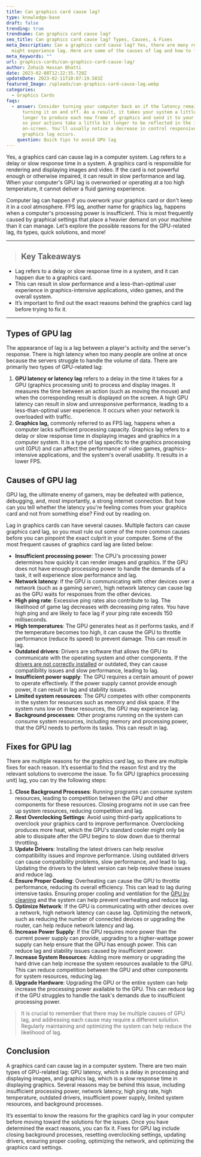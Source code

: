 ```yaml
---
title: Can graphics card cause lag?
type: knowledge-base
draft: false
trending: true
trendname: Can graphics card cause lag?
seo_title: Can graphics card cause lag? Types, Causes, & Fixes
meta_Description: Can a graphics card cause lag? Yes, there are many reasons you
  might experience lag. Here are some of the causes of lag and how to fix them.
meta_Keywords: ""
url: graphics-cards/can-graphics-card-cause-lag/
author: Zohaib Hassan Bhatti
date: 2023-02-08T12:22:35.720Z
updateDate: 2023-02-11T10:07:19.583Z
featured_Image: /uploads/can-graphics-card-cause-lag.webp
categories:
  - Graphics Cards
faqs:
  - answer: Consider turning your computer back on if the latency remains despite
      turning it on and off. As a result, it takes your system a little bit
      longer to produce each new frame of graphics and send it to your display,
      so your actions take a little bit longer to be reflected in the images
      on-screen. You'll usually notice a decrease in control responsiveness if
      graphics lag occurs.
    question: Quick tips to avoid GPU lag
---
```

Yes, a graphics card can cause lag in a computer system. Lag refers to a delay or slow response time in a system. A graphics card is responsible for rendering and displaying images and video. If the card is not powerful enough or otherwise impaired, it can result in slow performance and lag. When your computer's GPU lag is overworked or operating at a too high temperature, it cannot deliver a fluid gaming experience. 

Computer lag can happen if you overwork your graphics card or don't keep it in a cool atmosphere. FPS lag, another name for graphics lag, happens when a computer's processing power is insufficient. This is most frequently caused by graphical settings that place a heavier demand on your machine than it can manage. Let’s explore the possible reasons for the GPU-related lag, its types, quick solutions, and more!

- - -

> ## Key Takeaways

* Lag refers to a delay or slow response time in a system, and it can happen due to a graphics card. 
* This can result in slow performance and a less-than-optimal user experience in graphics-intensive applications, video games, and the overall system. 
* It’s important to find out the exact reasons behind the graphics card lag before trying to fix it.

- - -

## Types of GPU lag

The appearance of lag is a lag between a player's activity and the server's response. There is high latency when too many people are online at once because the servers struggle to handle the volume of data. There are primarily two types of GPU-related lag:

1. **GPU latency or latency lag** refers to a delay in the time it takes for a GPU (graphics processing unit) to process and display images. It measures the time between an action (such as moving the mouse) and when the corresponding result is displayed on the screen. A high GPU latency can result in slow and unresponsive performance, leading to a less-than-optimal user experience. It occurs when your network is overloaded with traffic.
2. **Graphics lag,** commonly referred to as FPS lag, happens when a computer lacks sufficient processing capacity. Graphics lag refers to a delay or slow response time in displaying images and graphics in a computer system. It is a type of lag specific to the graphics processing unit (GPU) and can affect the performance of video games, graphics-intensive applications, and the system's overall usability. It results in a lower FPS. 

## Causes of GPU lag

GPU lag, the ultimate enemy of gamers, may be defeated with patience, debugging, and, most importantly, a strong internet connection. But how can you tell whether the latency you're feeling comes from your graphics card and not from something else? Find out by reading on.

Lag in graphics cards can have several causes. Multiple factors can cause graphics card lag, so you must rule out some of the more common causes before you can pinpoint the exact culprit in your computer. Some of the most frequent causes of graphics card lag are listed below:

* **Insufficient processing power**: The CPU's processing power determines how quickly it can render images and graphics. If the GPU does not have enough processing power to handle the demands of a task, it will experience slow performance and lag.
* **Network latency**: If the GPU is communicating with other devices over a network (such as a gaming server), high network latency can cause lag as the GPU waits for responses from the other devices.
* **High ping rate**: Excessive ping rates also contribute to lag. The likelihood of game lag decreases with decreasing ping rates. You have high ping and are likely to face lag if your ping rate exceeds 150 milliseconds.
* **High temperatures**: The GPU generates heat as it performs tasks, and if the temperature becomes too high, it can cause the GPU to throttle performance (reduce its speed) to prevent damage. This can result in lag.
* **Outdated drivers**: Drivers are software that allows the GPU to communicate with the operating system and other components. If the [drivers are not correctly installed](https://pcideaz.com/graphics-cards/will-graphics-card-work-without-drivers/) or outdated, they can cause compatibility issues and slow performance, leading to lag.
* **Insufficient power supply**: The GPU requires a certain amount of power to operate effectively. If the power supply cannot provide enough power, it can result in lag and stability issues.
* **Limited system resources**: The GPU competes with other components in the system for resources such as memory and disk space. If the system runs low on these resources, the GPU may experience lag.
* **Background processes**: Other programs running on the system can consume system resources, including memory and processing power, that the GPU needs to perform its tasks. This can result in lag.

## Fixes for GPU lag

There are multiple reasons for the graphics card lag, so there are multiple fixes for each reason. It’s essential to find the reason first and try the relevant solutions to overcome the issue. To fix GPU (graphics processing unit) lag, you can try the following steps:

1. **Close Background Processes**: Running programs can consume system resources, leading to competition between the GPU and other components for these resources. Closing programs not in use can free up system resources, reducing competition and lag.
2. **Rest Overclocking Settings**: Avoid using third-party applications to overclock your graphics card to improve performance. Overclocking produces more heat, which the GPU's standard cooler might only be able to dissipate after the GPU begins to slow down due to thermal throttling.
3. **Update Drivers**: Installing the latest drivers can help resolve compatibility issues and improve performance. Using outdated drivers can cause compatibility problems, slow performance, and lead to lag. Updating the drivers to the latest version can help resolve these issues and reduce lag.
4. **Ensure Proper Cooling**: Overheating can cause the GPU to throttle performance, reducing its overall efficiency. This can lead to lag during intensive tasks. Ensuring proper cooling and ventilation for the [GPU by cleaning](https://pcideaz.com/graphics-cards/how-to-clean-your-graphics-card/) and the system can help prevent overheating and reduce lag.
5. **Optimize Network**: If the GPU is communicating with other devices over a network, high network latency can cause lag. Optimizing the network, such as reducing the number of connected devices or upgrading the router, can help reduce network latency and lag.
6. **Increase Power Supply**: If the GPU requires more power than the current power supply can provide, upgrading to a higher-wattage power supply can help ensure that the GPU has enough power. This can reduce lag and stability issues caused by insufficient power.
7. **Increase System Resources**: Adding more memory or upgrading the hard drive can help increase the system resources available to the GPU. This can reduce competition between the GPU and other components for system resources, reducing lag.
8. **Upgrade Hardware**: Upgrading the GPU or the entire system can help increase the processing power available to the GPU. This can reduce lag if the GPU struggles to handle the task's demands due to insufficient processing power.

> It is crucial to remember that there may be multiple causes of GPU lag, and addressing each cause may require a different solution. Regularly maintaining and optimizing the system can help reduce the likelihood of lag.

## Conclusion

A graphics card can cause lag in a computer system. There are two main types of GPU-related lag: GPU latency, which is a delay in processing and displaying images, and graphics lag, which is a slow response time in displaying graphics. Several reasons may be behind this issue, including insufficient processing power, network latency, high ping rate, high temperature, outdated drivers, insufficient power supply, limited system resources, and background processes.

It’s essential to know the reasons for the graphics card lag in your computer before moving toward the solutions for the issues. Once you have determined the exact reasons, you can fix it. Fixes for GPU lag include closing background processes, resetting overclocking settings, updating drivers, ensuring proper cooling, optimizing the network, and optimizing the graphics card settings.